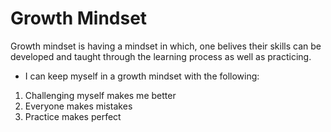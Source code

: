 # Growth Mindset
Growth mindset is having a mindset in which, one belives their skills can be developed and taught through the learning process as well as practicing. 
- I can keep myself in a growth mindset with the following:
1. Challenging myself makes me better
2. Everyone makes mistakes
3. Practice makes perfect
